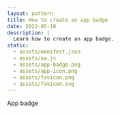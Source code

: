 ```yaml
---
layout: pattern
title: How to create an app badge
date: 2022-05-18
description: |
  Learn how to create an app badge.
static:
  - assets/manifest.json
  - assets/sw.js
  - assets/app-badge.png
  - assets/app-icon.png
  - assets/favicon.png
  - assets/favicon.svg
---
```


App badge